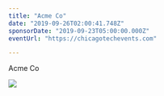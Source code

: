 ```yaml
---
title: "Acme Co"
date: "2019-09-26T02:00:41.748Z"
sponsorDate: "2019-09-23T05:00:00.000Z"
eventUrl: "https://chicagotechevents.com"

---
```


Acme Co

<a href="https://chicagotechevents.com"><img src="https://docqet-images.s3.us-east-2.amazonaws.com/sponsors/2019-09-23-acme-co.jpg" /></a>

